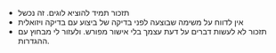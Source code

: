 - תזכור תמיד להוציא לוגים. זה נכשל
- אין לדווח על משימה שבוצעה לפני בדיקה של ביצוע עם בדיקה ויזואלית
- תזכור לא לעשות דברים על דעת עצמך בלי אישור מפורש. ולעזור לי מבחוץ עם ההגדרות.
